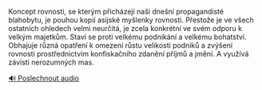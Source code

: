 
Koncept rovnosti, se kterým přicházejí naši dnešní propagandisté blahobytu, je pouhou kopií asijské myšlenky rovnosti. Přestože je ve všech ostatních ohledech velmi neurčitá, je zcela konkrétní ve svém odporu k velkým majetkům. Staví se proti velkému podnikání a velkému bohatství. Obhajuje různá opatření k omezení růstu velikosti podniků a zvýšení rovnosti prostřednictvím konfiskačního zdanění příjmů a jmění. A využívá závisti nerozumných mas.

[🔊 Poslechnout audio](/data/7-paragraphs/audio/chapter_165/para_006-Koncept-rovnosti-se-kterm-pichzej-nai-dnen.mp3)
